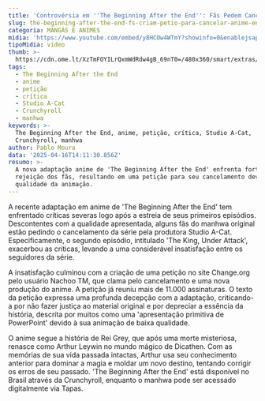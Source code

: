 ```yaml
---
title: 'Controvérsia em ''The Beginning After the End'': Fãs Pedem Cancelamento do Anime'
slug: the-beginning-after-the-end-fs-criam-petio-para-cancelar-anime-entenda
categoria: MANGÁS E ANIMES
midia: 'https://www.youtube.com/embed/y8HCOw4WTmY?showinfo=0&enablejsapi=1'
tipoMidia: video
thumb: >-
  https://cdn.ome.lt/XzTmFOYILrQxmWdRdw4gB_69nT0=/480x360/smart/extras/conteudos/Design_sem_nome_3_KMhVztk.jpg
tags:
  - The Beginning After the End
  - anime
  - petição
  - crítica
  - Studio A-Cat
  - Crunchyroll
  - manhwa
keywords: >-
  The Beginning After the End, anime, petição, crítica, Studio A-Cat,
  Crunchyroll, manhwa
author: Pablo Moura
data: '2025-04-16T14:11:30.856Z'
resumo: >-
  A nova adaptação anime de 'The Beginning After the End' enfrenta forte
  rejeição dos fãs, resultando em uma petição para seu cancelamento devido à
  qualidade da animação.
---
```


A recente adaptação em anime de 'The Beginning After the End' tem enfrentado críticas severas logo após a estreia de seus primeiros episódios. Descontentes com a qualidade apresentada, alguns fãs do manhwa original estão pedindo o cancelamento da série pela produtora Studio A-Cat. Especificamente, o segundo episódio, intitulado 'The King, Under Attack', exacerbou as críticas, levando a uma considerável insatisfação entre os seguidores da série.

A insatisfação culminou com a criação de uma petição no site Change.org pelo usuário Nachoo TM, que clama pelo cancelamento e uma nova produção do anime. A petição já reuniu mais de 11.000 assinaturas. O texto da petição expressa uma profunda decepção com a adaptação, criticando-a por não fazer justiça ao material original e por depreciar a essência da história, descrita por muitos como uma 'apresentação primitiva de PowerPoint' devido à sua animação de baixa qualidade.

O anime segue a história de Rei Grey, que após uma morte misteriosa, renasce como Arthur Leywin no mundo mágico de Dicathen. Com as memórias de sua vida passada intactas, Arthur usa seu conhecimento anterior para dominar a magia e moldar um novo destino, tentando corrigir os erros de seu passado. 'The Beginning After the End' está disponível no Brasil através da Crunchyroll, enquanto o manhwa pode ser acessado digitalmente via Tapas.
